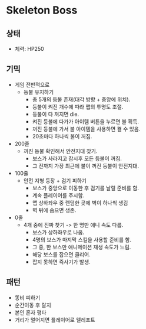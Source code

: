 # Skeleton Boss
## 상태
- 체력: HP250
## 기믹
- 게임 전반적으로
    - 등불 유지하기
        - 총 5개의 등불 존재(대각 방향 + 중앙에 위치).
        - 등불이 켜진 개수에 따라 맵의 투명도 조절.
        - 등불이 다 꺼지면 die.
        - 켜진 등불에 다가가 아이템 버튼을 누르면 불 획득.
        - 꺼진 등불에 가서 불 아이템을 사용하면 켤 수 있음.
        - 20초마다 하나씩 불이 꺼짐.
- 200줄
    - 꺼진 등불 확인해서 안전지대 찾기.
        - 보스가 사라지고 잠시후 모든 등불이 꺼짐.
        - 그 전까지 가장 최근에 불이 꺼진 등불이 안전지대.
- 100줄
    - 안전 지형 등장 + 검기 피하기
        - 보스가 중앙으로 이동한 후 검기를 날릴 준비를 함.
        - 계속 플레이어를 주시함.
        - 맵 상하좌우 중 랜덤한 곳에 벽이 하나씩 생김
        - 벽 뒤에 숨으면 생존.
- 0줄
    - 4개 중에 진짜 찾기 -> 한 명만 애니 속도 다름.
        - 보스가 상하좌우로 나옴.
        - 4명의 보스가 마지막 스킬을 사용할 준비를 함.
        - 그 중, 한 보스만 애니메이션 재생 속도가 느림.
        - 해당 보스를 잡으면 클리어.
        - 잡지 못하면 즉사기가 발생.
## 패턴
- 똥비 피하기
- 순간이동 후 랄지
- 본인 혼자 평타
- 거리가 멀어지면 플레이어로 텔레포트


